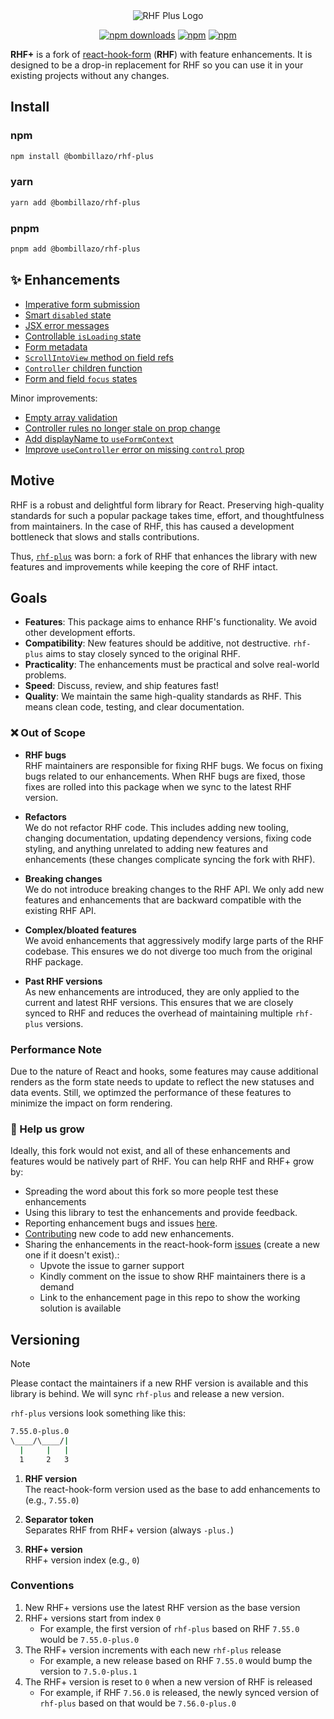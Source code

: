 <div align="center">
  <img src="./docs/logo.png" alt="RHF Plus Logo" />
</div>

<div align="center">

[![npm downloads](https://img.shields.io/npm/dm/@bombillazo/rhf-plus.svg?style=for-the-badge)](https://www.npmjs.com/package/@bombillazo/rhf-plus)
[![npm](https://img.shields.io/npm/dt/@bombillazo/rhf-plus.svg?style=for-the-badge)](https://www.npmjs.com/package/@bombillazo/rhf-plus)
[![npm](https://img.shields.io/npm/l/@bombillazo/rhf-plus?style=for-the-badge)](https://github.com/bombillazo/rhf-plus/blob/master/LICENSE)

</div>

**RHF+** is a fork of [react-hook-form](https://react-hook-form.com/) (**RHF**) with feature enhancements. It is designed to be a drop-in replacement for RHF so you can use it in your existing projects without any changes.

## Install

### npm

```sh
npm install @bombillazo/rhf-plus
```

### yarn

```sh
yarn add @bombillazo/rhf-plus
```

### pnpm

```sh
pnpm add @bombillazo/rhf-plus
```

## ✨ Enhancements

- [Imperative form submission](./docs/imperative_submit.md)
- [Smart `disabled` state](./docs/smart-disabled-state.md)
- [JSX error messages](./docs/jsx-error-messages.md)
- [Controllable `isLoading` state](./docs/controllable-is-loading-state.md)
- [Form metadata](./docs/form-metadata.md)
- [`ScrollIntoView` method on field refs](./docs/scroll-into-view-method.md)
- [`Controller` children function](./docs/controller-children-function.md)
- [Form and field `focus` states](./docs/focused-fields.md)

Minor improvements:

- [Empty array validation](./docs/empty-array-validation.md)
- [Controller rules no longer stale on prop change](./docs/controller-rules-update.md)
- [Add displayName to `useFormContext`](./docs/use-form-context-display-name.md)
- [Improve `useController` error on missing `control` prop](./docs/improve-missing-use-controller-prop-error.md)

## Motive

RHF is a robust and delightful form library for React. Preserving high-quality standards for such a popular package takes time, effort, and thoughtfulness from maintainers. In the case of RHF, this has caused a development bottleneck that slows and stalls contributions.

Thus, [`rhf-plus`](https://github.com/bombillazo/rhf-plus) was born: a fork of RHF that enhances the library with new features and improvements while keeping the core of RHF intact.

## Goals

- **Features**: This package aims to enhance RHF's functionality. We avoid other development efforts.
- **Compatibility**: New features should be additive, not destructive. `rhf-plus` aims to stay closely synced to the original RHF.
- **Practicality**: The enhancements must be practical and solve real-world problems.
- **Speed**: Discuss, review, and ship features fast!
- **Quality**: We maintain the same high-quality standards as RHF. This means clean code, testing, and clear documentation.

### ❌ Out of Scope

- **RHF bugs**  
RHF maintainers are responsible for fixing RHF bugs. We focus on fixing bugs related to our enhancements. When RHF bugs are fixed, those fixes are rolled into this package when we sync to the latest RHF version.

- **Refactors**  
We do not refactor RHF code. This includes adding new tooling, changing documentation, updating dependency versions, fixing code styling, and anything unrelated to adding new features and enhancements (these changes complicate syncing the fork with RHF).

- **Breaking changes**  
We do not introduce breaking changes to the RHF API. We only add new features and enhancements that are backward compatible with the existing RHF API.

- **Complex/bloated features**  
We avoid enhancements that aggressively modify large parts of the RHF codebase. This ensures we do not diverge too much from the original RHF package.

- **Past RHF versions**  
As new enhancements are introduced, they are only applied to the current and latest RHF versions. This ensures that we are closely synced to RHF and reduces the overhead of maintaining multiple `rhf-plus` versions.

### Performance Note

Due to the nature of React and hooks, some features may cause additional renders as the form state needs to update to reflect the new statuses and data events. Still, we optimzed the performance of these features to minimize the impact on form rendering.

### 📣 Help us grow

Ideally, this fork would not exist, and all of these enhancements and features would be natively part of RHF. You can help RHF and RHF+ grow by:

- Spreading the word about this fork so more people test these enhancements
- Using this library to test the enhancements and provide feedback.
- Reporting enhancement bugs and issues [here](https://github.com/bombillazo/rhf-plus/issues).
- [Contributing](CONTRIBUTING.md) new code to add new enhancements.
- Sharing the enhancements in the react-hook-form [issues](https://github.com/react-hook-form/react-hook-form/issues) (create a new one if it doesn't exist).:
  - Upvote the issue to garner support
  - Kindly comment on the issue to show RHF maintainers there is a demand
  - Link to the enhancement page in this repo to show the working solution is available

## Versioning

> [!Note]
> Please contact the maintainers if a new RHF version is available and this library is behind. We will sync `rhf-plus` and release a new version.

`rhf-plus` versions look something like this:

```sh
7.55.0-plus.0
\____/\____/|
  |     |   |
  1     2   3
```

1. **RHF version**  
The react-hook-form version used as the base to add enhancements to (e.g., `7.55.0`)  

1. **Separator token**  
Separates RHF from RHF+ version (always `-plus.`)  

1. **RHF+ version**  
RHF+ version index (e.g., `0`)

### Conventions

1. New RHF+ versions use the latest RHF version as the base version
2. RHF+ versions start from index `0`
   - For example, the first version of `rhf-plus` based on RHF `7.55.0` would be `7.55.0-plus.0`
3. The RHF+ version increments with each new `rhf-plus` release
   - For example, a new release based on RHF `7.55.0` would bump the version to `7.5.0-plus.1`
4. The RHF+ version is reset to `0` when a new version of RHF is released
   - For example, if RHF `7.56.0` is released, the newly synced version of `rhf-plus` based on that would be `7.56.0-plus.0`
